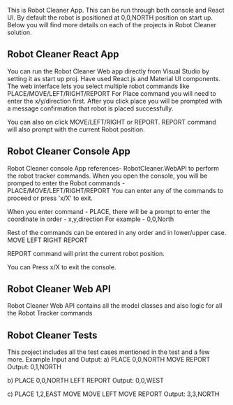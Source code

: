 ﻿This is Robot Cleaner App. This can be run through both console and React UI.
By default the robot is positioned at 0,0,NORTH position on start up.
Below you will find more details on each of the projects in Robot Cleaner solution.

## Robot Cleaner React App

You can run the Robot Cleaner Web app directly from Visual Studio by setting it as start up proj.
Have used React.js and Material UI components.
The web interface lets you select multiple robot commands like PLACE/MOVE/LEFT/RIGHT/REPORT
For Place command you will need to enter the x/y/direction first.
After you click place you will be prompted with a message confirmation that robot is placed successfully.

You can also on click MOVE/LEFT/RIGHT or REPORT.
REPORT command will also prompt with the current Robot position.

## Robot Cleaner Console App

Robot Cleaner console App references- RobotCleaner.WebAPI to perform the robot tracker commands.
When you open the console, you will be promped to enter the Robot commands - PLACE/MOVE/LEFT/RIGHT/REPORT
You can enter any of the commands to proceed or press 'x/X' to exit.

When you enter command - PLACE, there will be a prompt to enter the coordinate in order - x,y,direction
For example - 0,0,North

Rest of the commands can be entered in any order and in lower/upper case.
MOVE
LEFT
RIGHT
REPORT

REPORT command will print the current robot position.

You can Press x/X to exit the console.

## Robot Cleaner Web API

Robot Cleaner Web API contains all the model classes and also logic for all the Robot Tracker commands

## Robot Cleaner Tests

This project includes all the test cases mentioned in the test and a few more.
Example Input and Output:
a)
PLACE 0,0,NORTH
MOVE
REPORT
Output: 0,1,NORTH

b)
PLACE 0,0,NORTH
LEFT
REPORT
Output: 0,0,WEST

c)
PLACE 1,2,EAST
MOVE
MOVE
LEFT
MOVE
REPORT
Output: 3,3,NORTH


